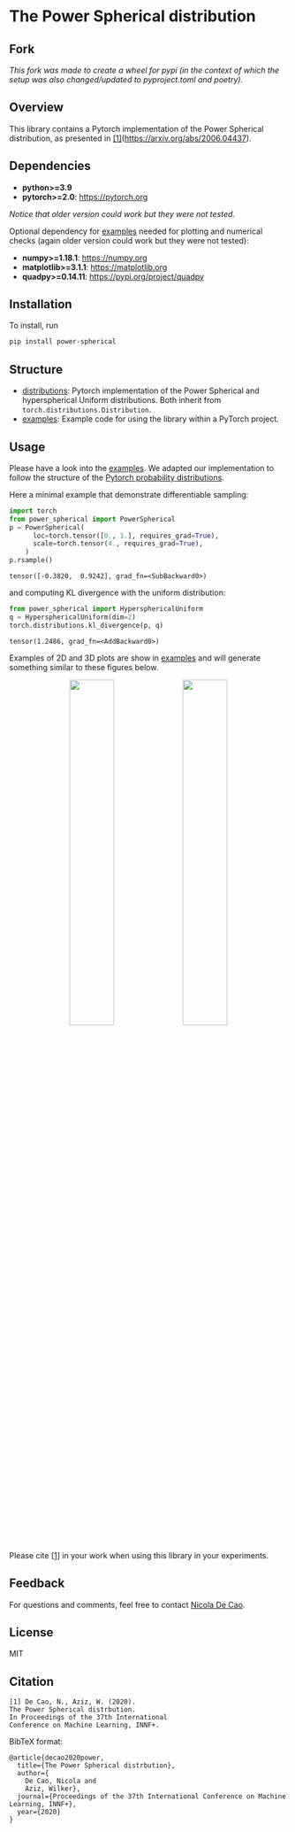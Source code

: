 # The Power Spherical distribution

## Fork
*This fork was made to create a wheel for pypi (in the context of which the setup was also changed/updated to pyproject.toml and poetry).*

## Overview
This library contains a Pytorch implementation of the Power Spherical distribution, as presented in [[1]](#citation)(https://arxiv.org/abs/2006.04437).

## Dependencies

* **python>=3.9**
* **pytorch>=2.0**: https://pytorch.org

*Notice that older version could work but they were not tested.*

Optional dependency for [examples](https://github.com/andife/power_spherical/blob/master/example.ipynb) needed for plotting and numerical checks (again older version could work but they were not tested):
* **numpy>=1.18.1**: https://numpy.org
* **matplotlib>=3.1.1**: https://matplotlib.org
* **quadpy>=0.14.11**: https://pypi.org/project/quadpy

## Installation

To install, run

```bash
pip install power-spherical
```

## Structure
* [distributions](https://github.com/andife/power_spherical/blob/master/power_spherical/distributions.py): Pytorch implementation of the Power Spherical and hyperspherical Uniform distributions. Both inherit from `torch.distributions.Distribution`.
* [examples](https://github.com/andife/power_spherical/blob/master/example.ipynb): Example code for using the library within a PyTorch project.

## Usage
Please have a look into the [examples](https://github.com/andife/power_spherical/blob/master/example.ipynb). We adapted our implementation to follow the structure of the [Pytorch probability distributions](https://pytorch.org/docs/stable/distributions.html).

Here a minimal example that demonstrate differentiable sampling:
```python
import torch
from power_spherical import PowerSpherical
p = PowerSpherical(
      loc=torch.tensor([0., 1.], requires_grad=True),
      scale=torch.tensor(4., requires_grad=True),
    )
p.rsample()
```




    tensor([-0.3820,  0.9242], grad_fn=<SubBackward0>)
    
and computing KL divergence with the uniform distribution:
```python
from power_spherical import HypersphericalUniform
q = HypersphericalUniform(dim=2)
torch.distributions.kl_divergence(p, q)
```




    tensor(1.2486, grad_fn=<AddBackward0>)

Examples of 2D and 3D plots are show in [examples](https://github.com/nicola-decao/power_spherical/blob/master/example.ipynb) and will generate something similar to these figures below.
<p align="center">
  <img class="paper_logo" src="https://i.imgur.com/4iITHS5.png" width=40%>
  <img class="paper_logo" src="https://i.imgur.com/zXZWr9H.png" width=40%>
</p>

Please cite [[1](#citation)] in your work when using this library in your experiments.

## Feedback
For questions and comments, feel free to contact [Nicola De Cao](mailto:nicola.decao@gmail.com).

## License
MIT

## Citation
```
[1] De Cao, N., Aziz, W. (2020). 
The Power Spherical distrbution.
In Proceedings of the 37th International 
Conference on Machine Learning, INNF+.
```

BibTeX format:
```
@article{decao2020power,
  title={The Power Spherical distrbution},
  author={
    De Cao, Nicola and
    Aziz, Wilker},
  journal={Proceedings of the 37th International Conference on Machine Learning, INNF+},
  year={2020}
}
```

